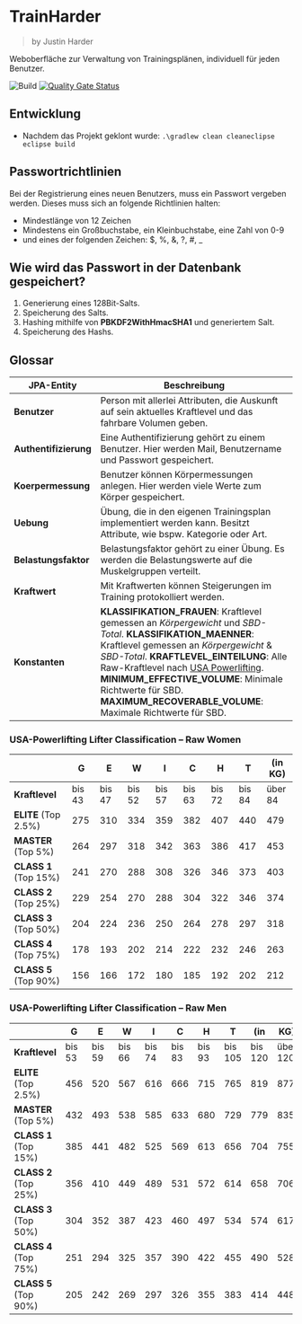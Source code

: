 # TrainHarder
> by Justin Harder

Weboberfläche zur Verwaltung von Trainingsplänen, individuell für jeden Benutzer.

![Build](https://github.com/justinhada/TrainHarder/workflows/Build/badge.svg) [![Quality Gate Status](https://sonarcloud.io/api/project_badges/measure?project=justinhada_TrainHarder&metric=alert_status)](https://sonarcloud.io/dashboard?id=justinhada_TrainHarder)

## Entwicklung

* Nachdem das Projekt geklont wurde: `.\gradlew clean cleaneclipse eclipse build`

## Passwortrichtlinien

Bei der Registrierung eines neuen Benutzers, muss ein Passwort vergeben werden.
Dieses muss sich an folgende Richtlinien halten:
* Mindestlänge von 12 Zeichen
* Mindestens ein Großbuchstabe, ein Kleinbuchstabe, eine Zahl von 0-9
* und eines der folgenden Zeichen: $, %, &, ?, #, _

## Wie wird das Passwort in der Datenbank gespeichert?

1. Generierung eines 128Bit-Salts.
2. Speicherung des Salts.
3. Hashing mithilfe von **PBKDF2WithHmacSHA1** und generiertem Salt.
4. Speicherung des Hashs.

## Glossar

|JPA-Entity|Beschreibung|
|-|-|
|**Benutzer**|Person mit allerlei Attributen, die Auskunft auf sein aktuelles Kraftlevel und das fahrbare Volumen geben.|
|**Authentifizierung**|Eine Authentifizierung gehört zu einem Benutzer. Hier werden Mail, Benutzername und Passwort gespeichert.|
|**Koerpermessung**|Benutzer können Körpermessungen anlegen. Hier werden viele Werte zum Körper gespeichert.|
|**Uebung**|Übung, die in den eigenen Trainingsplan implementiert werden kann. Besitzt Attribute, wie bspw. Kategorie oder Art.|
|**Belastungsfaktor**|Belastungsfaktor gehört zu einer Übung. Es werden die Belastungswerte auf die Muskelgruppen verteilt.|
|**Kraftwert**|Mit Kraftwerten können Steigerungen im Training protokolliert werden.|
|**Konstanten**|**KLASSIFIKATION_FRAUEN**: Kraftlevel gemessen an *Körpergewicht* und *SBD-Total*. **KLASSIFIKATION_MAENNER**: Kraftlevel gemessen an *Körpergewicht* & *SBD-Total*. **KRAFTLEVEL_EINTEILUNG**: Alle Raw-Kraftlevel nach [USA Powerlifting](https://www.usapowerlifting.com/wp-content/uploads/2014/01/Raw-Classifications-lb.pdf). **MINIMUM_EFFECTIVE_VOLUME**: Minimale Richtwerte für SBD. **MAXIMUM_RECOVERABLE_VOLUME**: Maximale Richtwerte für SBD.|

### USA-Powerlifting Lifter Classification – Raw Women
||G|E|W|I|C|H|T|(in KG)|
|-|-|-|-|-|-|-|-|-|
|**Kraftlevel**|bis 43|bis 47|bis 52|bis 57|bis 63|bis 72|bis 84|über 84|
|**ELITE** (Top 2.5%)|275|310|334|359|382|407|440|479|
|**MASTER** (Top 5%)|264|297|318|342|363|386|417|453|
|**CLASS 1** (Top 15%)|241|270|288|308|326|346|373|403|
|**CLASS 2** (Top 25%)|229|254|270|288|304|322|346|374|
|**CLASS 3** (Top 50%)|204|224|236|250|264|278|297|318|
|**CLASS 4** (Top 75%)|178|193|202|214|222|232|246|263|
|**CLASS 5** (Top 90%)|156|166|172|180|185|192|202|212|

### USA-Powerlifting Lifter Classification – Raw Men
||G|E|W|I|C|H|T|(in|KG)|
|-|-|-|-|-|-|-|-|-|-|
|**Kraftlevel**|bis 53|bis 59|bis 66|bis 74|bis 83|bis 93|bis 105|bis 120|über 120|
|**ELITE** (Top 2.5%)|456|520|567|616|666|715|765|819|877|
|**MASTER** (Top 5%)|432|493|538|585|633|680|729|779|835|
|**CLASS 1** (Top 15%)|385|441|482|525|569|613|656|704|755|
|**CLASS 2** (Top 25%)|356|410|449|489|531|572|614|658|706|
|**CLASS 3** (Top 50%)|304|352|387|423|460|497|534|574|617|
|**CLASS 4** (Top 75%)|251|294|325|357|390|422|455|490|528|
|**CLASS 5** (Top 90%)|205|242|269|297|326|355|383|414|448|
